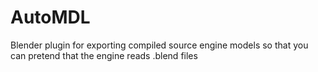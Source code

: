 # AutoMDL
Blender plugin for exporting compiled source engine models so that you can pretend that the engine reads .blend files
